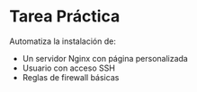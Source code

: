 # Tarea Práctica
Automatiza la instalación de:
- Un servidor Nginx con página personalizada
- Usuario con acceso SSH
- Reglas de firewall básicas